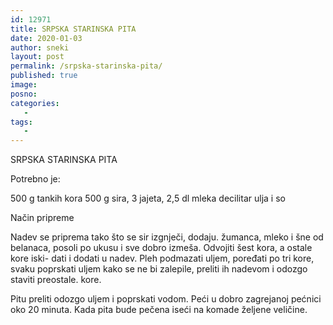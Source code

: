 ```yaml
---
id: 12971
title: SRPSKA STARINSKA PITA
date: 2020-01-03
author: sneki
layout: post
permalink: /srpska-starinska-pita/
published: true
image: 
posno: 
categories:
   -
tags:
   -
---
```

SRPSKA STARINSKA PITA

Potrebno je:

500 g tankih kora
500 g sira, 
3 jajeta,
2,5 dl mleka
decilitar ulja i so

Način pripreme

Nadev se priprema tako što se sir izgnječi, dodaju.
žumanca, mleko i šne od belanaca, posoli po ukusu i sve
dobro izmeša. Odvojiti šest kora, a ostale kore iski-
dati i dodati u nadev. Pleh podmazati uljem, poređati po
tri kore, svaku poprskati uljem kako se ne bi zalepile,
preliti ih nadevom i odozgo staviti preostale. kore.

Pitu preliti odozgo uljem i poprskati vodom. Peći u
dobro zagrejanoj pećnici oko 20 minuta. Kada pita bude
pečena iseći na komade željene veličine.

  

